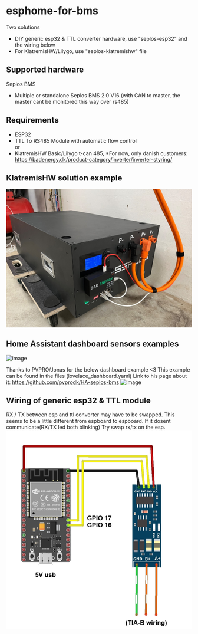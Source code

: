 # esphome-for-bms
Two solutions
* DIY generic esp32 & TTL converter hardware, use "seplos-esp32" and the wiring below
* For KlatremisHW/Lilygo, use "seplos-klatremishw" file

## Supported hardware
Seplos BMS
* Multiple or standalone Seplos BMS 2.0 V16 (with CAN to master, the master cant be monitored this way over rs485)

## Requirements
* ESP32
* TTL To RS485 Module with automatic flow control  
or  
* KlatremisHW Basic/Lilygo t-can 485, *For now, only danish customers: https://badenergy.dk/product-category/inverter/inverter-styring/

## KlatremisHW solution example
 ![image](https://github.com/klatremis/esphome-for-bms/blob/main/klatremishw.jpg)

## Home Assistant dashboard sensors examples
 ![image](https://github.com/klatremis/esphome-for-bms/blob/main/all_sensors.jpg)

Thanks to PVPRO/Jonas for the below dashboard example <3 This example can be found in the files (lovelace_dashboard.yaml)
Link to his page about it: https://github.com/pvprodk/HA-seplos-bms 
 ![image](https://github.com/klatremis/esphome-for-bms/blob/main/all_lovelace_dashboard.jpg)

## Wiring of generic esp32 & TTL module
RX / TX between esp and ttl converter may have to be swapped. This seems to be a little different from espboard to espboard.
If it dosent communicate(RX/TX led both blinking) Try swap rx/tx on the esp.
 ![image](https://github.com/klatremis/esphome-for-bms/blob/main/wiring.jpg)

